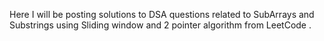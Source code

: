 Here I will be posting solutions to DSA questions related to SubArrays and Substrings using Sliding window and 2 pointer algorithm from LeetCode .
